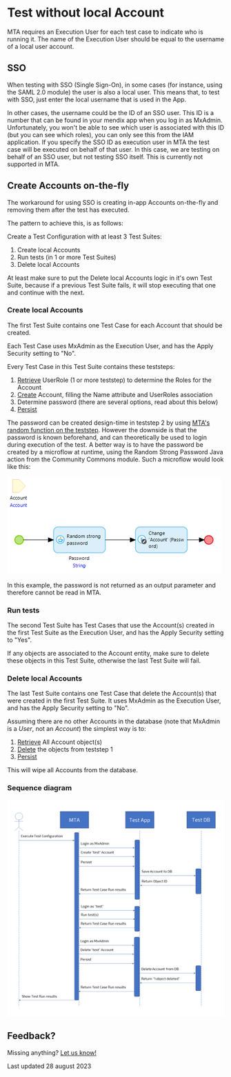 # Test without local Account

MTA requires an Execution User for each test case to indicate who is running it. The name of the Execution User should be equal to the username of a local user account. 

## SSO

When testing with SSO (Single Sign-On), in some cases (for instance, using the SAML 2.0 module) the user is also a local user. This means that, to test with SSO, just enter the local username that is used in the App.

In other cases, the username could be the ID of an SSO user. This ID is a number that can be found in your mendix app when you log in as MxAdmin. Unfortunately, you won't be able to see which user is associated with this ID (but you can see which roles), you can only see this from the IAM application.
If you specify the SSO ID as execution user in MTA the test case will be executed on behalf of that user. 
In this case, we are testing on behalf of an SSO user, but not testing SSO itself. This is currently not supported in MTA.

## Create Accounts on-the-fly

The workaround for using SSO is creating in-app Accounts on-the-fly and removing them after the test has executed.

The pattern to achieve this, is as follows:

Create a Test Configuration with at least 3 Test Suites:
1. Create local Accounts
2. Run tests (in 1 or more Test Suites)
3. Delete local Accounts

At least make sure to put the Delete local Accounts logic in it's own Test Suite, because if a previous Test Suite fails, it will stop executing that one and continue with the next.

### Create local Accounts

The first Test Suite contains one Test Case for each Account that should be created.

Each Test Case uses MxAdmin as the Execution User, and has the Apply Security setting to "No".

Every Test Case in this Test Suite contains these teststeps:
1. [Retrieve](../../Teststep/retrieve) UserRole (1 or more teststep) to determine the Roles for the Account
2. [Create](../../Teststep/create) Account, filling the Name attribute and UserRoles association
3. Determine password (there are several options, read about this below)
5. [Persist](../../Teststep/persist)

The password can be created design-time in teststep 2 by using [MTA's random function on the teststep](../../Teststep/create#generate-random-values). However the downside is that the password is known beforehand, and can theoretically be used to login during execution of the test. A better way is to have the password be created by a microflow at runtime, using the Random Strong Password Java action from the Community Commons module. Such a microflow would look like this:

![Random password](images/random_password.png)

In this example, the password is not returned as an output parameter and therefore cannot be read in MTA.

### Run tests

The second Test Suite has Test Cases that use the Account(s) created in the first Test Suite as the Execution User, and has the Apply Security setting to "Yes".

If any objects are associated to the Account entity, make sure to delete these objects in this Test Suite, otherwise the last Test Suite will fail.

### Delete local Accounts

The last Test Suite contains one Test Case that delete the Account(s) that were created in the first Test Suite. It uses MxAdmin as the Execution User, and has the Apply Security setting to "No".

Assuming there are no other Accounts in the database (note that MxAdmin is a *User*, not an *Account*) the simplest way is to:
1. [Retrieve](../../Teststep/retrieve) All Account object(s)
2. [Delete](../../Teststep/delete) the objects from teststep 1
5. [Persist](../../Teststep/persist)

This will wipe all Accounts from the database. 

### Sequence diagram

![Sequence diagram of on-the-fly Account creation](images/sequence.png)

## Feedback?
Missing anything? [Let us know!](mailto:support@menditect.com)

Last updated 28 august 2023